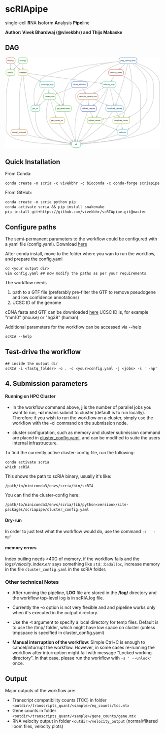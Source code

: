 # scRIApipe

single-cell **R**NA **I**soform **A**nalysis **Pipe**line

**Author: Vivek Bhardwaj (@vivekbhr) and Thijs Makaske**

## DAG

![](./workflow_dag.png)

## Quick Installation

From Conda:

```
conda create -n scria -c vivekbhr -c bioconda -c conda-forge scriapipe
```

From GitHub:

```
conda create -n scria python pip
conda activate scria && pip install snakemake
pip install git+https://github.com/vivekbhr/scRIApipe.git@master
```

## Configure paths

The semi-permanent parameters to the workflow could be configured with a yaml file (config.yaml). Download [here](./scRIApipe/config.yaml)

After conda install, move to the folder where you wan to run the workflow, and prepare the config.yaml

```
cd <your output dir>
vim config.yaml ## now modify the paths as per your requirements
```

The workflow needs
1) path to a GTF file (preferably pre-filter the GTF to remove pseudogene and low confidence annotations)
2) UCSC ID of the genome


cDNA fasta and GTF can be downloaded [here](https://www.ensembl.org/info/data/ftp/index.html)
UCSC ID is, for example "mm10" (mouse) or "hg38" (human)

Additional parameters for the workflow can be accessed via --help

```
scRIA --help
```

## Test-drive the workflow

```
## inside the output dir
scRIA -i <fastq_folder> -o . -c <your>config.yaml -j <jobs> -s ' -np'
```

## 4. Submission parameters

#### Running on HPC Cluster
  - In the workflow command above, **j** is the number of parallel jobs you want to run, **-cl** means submit to cluster (default is to run locally). Therefore if you wish to run the workflow on a cluster, simply use the workflow with the -cl command on the submission node.

  - cluster configuration, such as memory and cluster submission command are placed in [cluster_config.yaml](./cluster_config.yaml), and can be modified to suite the users internal infrastructure.

To find the currently active cluster-config file, run the following:

```
conda activate scria
which scRIA
```
This shows the path to scRIA binary, usually it's like:

```
/path/to/miniconda3/envs/scria/bin/scRIA
```
You can find the cluster-config here:

```
/path/to/miniconda3/envs/scria/lib/python<version>/site-packages/scriapipe/cluster_config.yaml
```

#### Dry-run
In order to just test what the workflow would do, use the command `-s ' -np' `

#### memory errors
Index builing needs >40G of memory, if the workflow fails and the *logs/velocity_index.err* says something like `std::badalloc`, increase memory in the file `cluster_config.yaml` in the scRIA folder.


### Other technical Notes

  - After running the pipeline, **LOG** file are stored in the **<output>/log/** directory and the workflow top-level log is in scRIA.log file.

  - Currently the -o option is not very flexible and and pipeline works only when it's executed in the output directory.

  - Use the -t argument to specify a local directory for temp files. Default is to use the /tmp/ folder, which might have low space on cluster (unless tmpspace is specified in cluster_config.yaml)

  - **Manual interruption of the workflow**: Simple Ctrl+C is enough to cancel/inturrupt the workflow. However, in some cases re-running the workflow after inturruption might fail with message "Locked working directory". In that case, please run the workflow with `-s ' --unlock'` once.

## Output

Major outputs of the workflow are:

  - Transcript compatibility counts (TCC) in folder `<outdir>/transcripts_quant/<sample>/eq_counts/tcc.mtx`
  - Gene counts in folder `<outdir>/transcripts_quant/<sample>/gene_counts/gene.mtx`
  - RNA velocity output in folder `<outdir>/velocity_output` (normal/filtered loom files, velocity plots)
